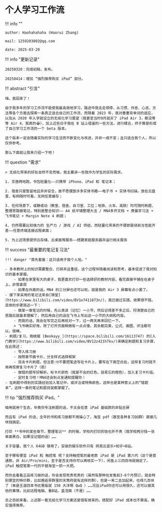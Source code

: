 # 个人学习工作流

!!! info ""
    
    author: Haohahahaha (Haorui Zhang)
    
    mail: 1259203802@qq.com

    date: 2025-03-20

!!! info "更新记录"

    20250320：完成初稿，发布。

    20250414：增加 “强烈推荐购买 iPad” 部分。

!!! abstract "引言"

    嗨，我回来了！

    由于我多年的学习工作流不能使我最高效地学习，路途中我走走停停，从习惯、作息、心态、方法等各个方面去探索一条真正适合自己的工作流，而随着 2023 年，我对墨墨背单词的适应，以及从 2020 年入学就设立的无纸化学习展望（我甚至当时9月就买了 iPad Air 3，都没等等 Air 4，我真的😭），加上近些日子我在 B 站上借鉴的一些方法，进行糅合，终于算是形成了自己学习工作流的一个 beta 版本。

    这个版本一定会随着实际的学习生活而不断变化与改进，并非一成不变；且只适合我个人，所以仅供参考。

    那么下面就让我来介绍一下吧！

!!! question "需求"

    > 无纸化带来的好处自然不言而喻，我主要讲一些我作为学生的实际需求。

    1. 京唐两地跑，书包轻量化——只携带 iPhone、iPad 和 笔记本；
    
    2. 宿舍只是暂留地且并非安全，故不愿摆放许多实体书籍——电子书 + 实体书扫描，放在云盘里，有网随时可看，无网任意缓存；
    
    3. 任何场景下，或静或动（教室、宿舍、自习室、工位；地铁、火车、高铁）均可随时刷题、整理思路做笔记，特别是整合知识—— A4 纸平铺整理大法 / MN4多开文档 + 费曼学习法 + 飞书笔记 + Margin Note 4 刷题；
    
    4. 仍然需要比较强力的 生产力 / 游戏 / AI 供给，而轻量化带来的不便即是续航与性能齐差——任意终端连接远程桌面；
    
    5. 为上述场景提供云存储、云桌面等服务——搭建家庭服务器并运行相关服务
   
!!! success "最重要的笔记复习法"

    !!! danger "首先套盾：这只适用于我个人哈。"

    - 多本教材上的知识需要整合、打碎并且重组，这个过程伴随着阅读和思考，基本促进了我对知识的基本掌握。
        - 如果在家里有大的桌子，我更喜欢打印一些选择好的教材内容，看完直接平铺在在桌子上，非常直观
        - 如果在外面的话，MN4 的三分屏也还可以啦，就是我的 Air 3 屏幕有点小罢了。
    - 接下来采用的笔记法来自[锦堂](https://www.bilibili.com/video/BV1o7411873n/)，我已做过实践，效果很不错。具体的步骤简述一下：
        - 做某一章笔记的时候，先认真读（记忆）一小节，然后记得差不多之后，捋清楚自己的思路后就基本理解了，然后用自己的话在飞书上写出这一小节的大纲和内容。
        - 而我的话，我会在写完之后再核对一下，过一两天再来回忆一下。
        > 飞书确实好用，除了打开页面稍微有一点点慢，其余都完美，公式、画图、评注都可以，很棒。
    - 刷题/复习，我根据 [Beokayy_](https://space.bilibili.com/16113747) 的[入门教学](https://www.bilibili.com/video/BV12z421h7kv/)来确定刷题和复习步骤，在此简述：
        - 导入练习册
        - 按照章节画卡片，分支样式选择框架
        - 双击卡片刷题，但注意☝🤓不要把笔迹写在卡片上，要写在下面空白处，这样复习时就不用再现擦复习卡片了（悲）
        - 做错的题写好解析，标卡片颜色（我是不会的红色，容易忘的橙色），加入复习卡片组。
        - 定时复习吧！MN4还会到点发通知提醒你！
    - 在刷题中得到的实践经验加入笔记中，或评注或特殊颜色，这样也是某种意义上的“错题本”，这样一章的笔记和题目就都掌握了。

!!! tip "强烈推荐购买 iPad。"

    咱用就用个生态，毕竟你专注刷题的话，不太会在意 iPad 基础款的非贴合屏

    而且有 iPad 的话，全年的书和练习册都不用操心了，淘宝 pdf（甚至各种复习QQ群）直接几块钱搞定。

    打印 **书中的某些章节，整理笔记** 的时候，学校内打印的钱也并不贵（我学校两分钱一张单面黑白，如果没记错的话）……

    关于容量，我个人 64GB 够用了，安装的娱乐软件只有 网易云音乐+知乎+B站。

    至于哪有便宜 iPad 和 触控笔 呢？支持触控笔的最老款 iPad 是 iPad 第六代（这个是普通款，非 Air/Pro/mini，至于是否支持你可以再核实一下），闲鱼上三四百块就搞定了。iPad 触控笔第一代的平替淘宝一抓一大把。

    而你去看看正品练习册的话，你会发现死贵死贵的（虽然有那种在发售前3-6个月预订，就会特别便宜的特价群，比如邂逅哥群里的天策府就有这样的群），但是一来二去加起来，也得几百块了（单是王道四本书优惠版就 150 大洋啊 QwQ ）……况且iPad你还可以用很久，还可以做其他的事情，比如远程电脑、看B站、盖泡面（不是）……

    总之目前来看，上述那一套无纸化学习方案还是很有效率的。搭配好 iPad 成本也不算高，确实值得推荐。